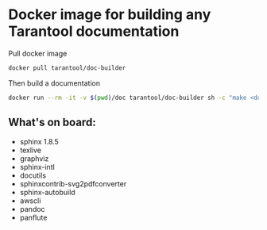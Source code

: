 # Docker image for building any Tarantool documentation

Pull docker image
```bash
docker pull tarantool/doc-builder
```

Then build a documentation
```bash
docker run --rm -it -v $(pwd)/doc tarantool/doc-builder sh -c "make <doc>"
```

## What's on board:

- sphinx 1.8.5
- texlive 
- graphviz
- sphinx-intl
- docutils
- sphinxcontrib-svg2pdfconverter
- sphinx-autobuild
- awscli
- pandoc
- panflute
